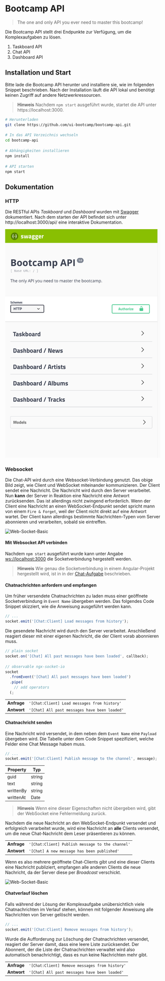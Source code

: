 # Bootcamp API

> The one and only API you ever need to master this bootcamp!

Die Bootcamp API stellt drei Endpunkte zur Verfügung, um die Komplexaufgaben zu
lösen.

1.  Taskboard API
2.  Chat API
3.  Dashboard API

## Installation und Start

Bitte lade die Bootcamp API herunter und installiere sie, wie im folgenden
Snippet beschrieben.
Nach der Installation läuft die API lokal und benötigt keinen Zugriff auf andere Netzwerkressourcen.

> **Hinweis** Nachdem `npm start` ausgeführt wurde, startet die API unter https://localhost:3000.

```bash
# Herunterladen
git clone https://github.com/ui-bootcamp/bootcamp-api.git

# In das API Verzeichnis wechseln
cd bootcamp-api

# Abhängigkeiten installieren
npm install

# API starten
npm start
```

## Dokumentation

### HTTP

Die RESTful APIs _Taskboard_ und _Dashboard_ wurden mit
[Swagger](https://swagger.io/) dokumentiert. Nach dem starten der API befindet
sich unter http://localhost:3000/api/ eine interaktive Dokumentation.

![Swagger Documentation](assets/images/swagger-docs.png)

### Websocket

Die Chat-API wird durch eine Websocket-Verbindung genutzt.
Das obige Bild zeigt, wie Client und WebSocket miteinander kommunizieren.
Der Client sendet eine Nachricht.
Die Nachricht wird durch den Server verarbeitet.
Nun **kann** der Server in Reaktion eine Nachricht eine Antwort zurücksenden.
Das ist allerdings nicht zwingend erforderlich.
Wenn der Client eine Nachricht an einen WebSocket-Endpunkt sendet spricht mann
von einem `Fire & Forget`, weil der Client nicht direkt auf eine Antwort wartet.
Der Client kann allerdings bestimmte Nachrichten-Typen vom Server abonnieren
und verarbeiten, sobald sie eintreffen.

![Web-Socket-Basic](assets/images/one-to-one.png)

#### Mit Websocket API verbinden

Nachdem `npm start` ausgeführt wurde kann unter Angabe [ws://localhost:3000](#)
die Socketverbindung hergestellt werden.

> **Hinweis** Wie genau die Socketverbindung in einem Angular-Projekt
> hergestellt wird, ist in in der [Chat-Aufgabe](https://github.com/ui-bootcamp/bootcamp-schedule/tree/master/05-chat)
> beschrieben.

#### Chatnachrichten anfordern und empfangen

Um früher versendete Chatnachrichten zu laden muss einer geöffnete
Socketverbindung in `Event Name` übergeben werden.
Das folgendes Code Snippet skizziert, wie die Anweisung ausgeführt werden kann.

```ts
// ...
socket.emit('[Chat:Client] Load messages from history');
```

Die gesendete Nachricht wird durch den Server verarbeitet.
Anschließend reagiert dieser mit einer eigenen Nachricht, die
der Client vorab abonnieren muss.

```ts
// plain socket
socket.on('[Chat] All past messages have been loaded', callback);

// observable ngx-socket-io
socket
  .fromEvent('[Chat] All past messages have been loaded')
  .pipe(
    // add operators
  (;
```

|             |                                               |
| ----------- | --------------------------------------------- |
| **Anfrage** | `'[Chat:Client] Load messages from history'`  |
| **Antwort** | `'[Chat] All past messages have been loaded'` |

#### Chatnachricht senden

Eine Nachricht wird versendet, in dem neben dem `Event Name` eine `Payload`
übergeben wird.
Die Tabelle unter dem Code Snippet spezifiziert, welche Felder eine Chat Message
haben muss.

```ts
// ...
socket.emit('[Chat:Client] Publish message to the channel', message);
```

| Property  | Typ    |
| --------- | ------ |
| guid      | string |
| text      | string |
| writtenBy | string |
| writtenAt | Date   |

> **Hinweis** Wenn eine dieser Eigenschaften nicht übergeben wird, gibt der
> WebSocket eine Fehlermeldung zurück.

Nachdem die neue Nachricht an den WebSocket-Endpunkt versendet und erfolgreich
verarbeitet wurde, wird eine Nachricht an **alle** Clients versendet, um die
neue Chat-Nachricht dem Leser präsentieren zu können.

|             |                                                  |
| ----------- | ------------------------------------------------ |
| **Anfrage** | `'[Chat:Client] Publish message to the channel'` |
| **Antwort** | `'[Chat] A new message has been published'`      |

Wenn es also mehrere geöffnete Chat-Clients gibt und eine dieser
Clients eine Nachricht publiziert, empfangen alle anderen Clients die neue
Nachricht, da der Server diese per _Broadcast_ verschickt.

![Web-Socket-Basic](assets/images/broadcast.png)

#### Chatverlauf löschen

Falls während der Lösung der Komplexaufgabe unübersichtlich viele
Chatnachrichten im Verlauf stehen, können mit folgender Anweisung alle
Nachrichten von Server gelöscht werden.

```ts
// ...
socket.emit('[Chat:Client] Remove messages from history');
```

Wurde die Aufforderung zur Löschung der Chatnachrichten versendet, reagiert
der Server damit, dass eine leere Liste zurücksendet.
Der Abonnent, der die Liste der Chatnachrichten verwaltet wird also automatisch
benachrichtigt, dass es nun keine Nachrichten mehr gibt.

|             |                                                |
| ----------- | ---------------------------------------------- |
| **Anfrage** | `'[Chat:Client] Remove messages from history'` |
| **Antwort** | `'[Chat] All past messages have been loaded'`  |
